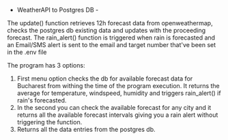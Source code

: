 - WeatherAPI to Postgres DB -

The update() function retrieves 12h forecast data from openweathermap, checks the postgres db existing data and updates with the proceeding forecast.
The rain_alert() function is triggered when rain is forecasted and an Email/SMS alert is sent to the email and target number that've been set in the .env file

The program has 3 options:
1. First menu option checks the db for available forecast data for Bucharest from withing the time of the program execution.
   It returns the average for temperature, windspeed, humidity and triggers rain_alert() if rain's forecasted.
2. In the second you can check the available forecast for any city and it returns all the available forecast intervals giving you a rain alert without triggering the function.
3. Returns all the data entries from the postgres db.
